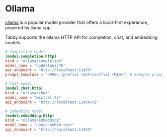 # Ollama

[ollama](https://github.com/ollama/ollama/blob/main/docs/api.md#generate-a-completion) is a popular model provider that offers a local-first experience, powered by llama.cpp.

Tabby supports the ollama HTTP API for completion, chat, and embedding models.

```toml title="~/.tabby/config.toml"
# Completion model
[model.completion.http]
kind = "ollama/completion"
model_name = "codellama:7b"
api_endpoint = "http://localhost:11434"
prompt_template = "<PRE> {prefix} <SUF>{suffix} <MID>"  # Example prompt template for the CodeLlama model series.

# Chat model
[model.chat.http]
kind = "ollama/chat"
model_name = "mistral:7b"
api_endpoint = "http://localhost:11434/v1"

# Embedding model
[model.embedding.http]
kind = "ollama/embedding"
model_name = "nomic-embed-text"
api_endpoint = "http://localhost:11434"
```
